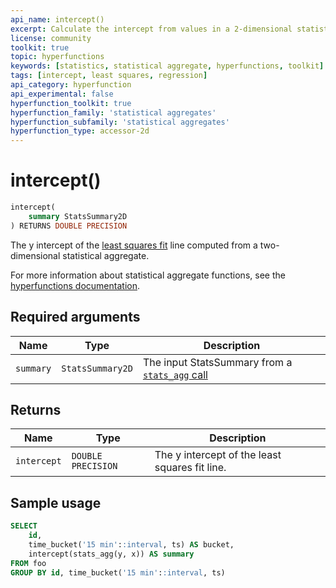 ```yaml
---
api_name: intercept()
excerpt: Calculate the intercept from values in a 2-dimensional statistical aggregate
license: community
toolkit: true
topic: hyperfunctions
keywords: [statistics, statistical aggregate, hyperfunctions, toolkit]
tags: [intercept, least squares, regression]
api_category: hyperfunction
api_experimental: false
hyperfunction_toolkit: true
hyperfunction_family: 'statistical aggregates'
hyperfunction_subfamily: 'statistical aggregates'
hyperfunction_type: accessor-2d
---
```


# intercept() <tag type="toolkit" content="Toolkit" />

```sql
intercept(
    summary StatsSummary2D
) RETURNS DOUBLE PRECISION
```

The y intercept of the [least squares fit][least-squares] line computed 
from a two-dimensional statistical aggregate. 

For more information about statistical aggregate functions, see the
[hyperfunctions documentation][hyperfunctions-stats-agg].

## Required arguments

|Name|Type|Description|
|-|-|-|
|`summary`|`StatsSummary2D`|The input StatsSummary from a [`stats_agg` call][stats-agg]|

## Returns

|Name|Type|Description|
|-|-|-|
|`intercept`|`DOUBLE PRECISION`|The y intercept of the least squares fit line.|

## Sample usage

```sql
SELECT
    id,
    time_bucket('15 min'::interval, ts) AS bucket,
    intercept(stats_agg(y, x)) AS summary
FROM foo
GROUP BY id, time_bucket('15 min'::interval, ts)
```


[hyperfunctions-stats-agg]: timescaledb/:currentVersion:/how-to-guides/hyperfunctions/stats-aggs/
[stats-agg]:/hyperfunctions/stats_aggs/stats_agg/
[least-squares]:https://en.wikipedia.org/wiki/Least_squares
